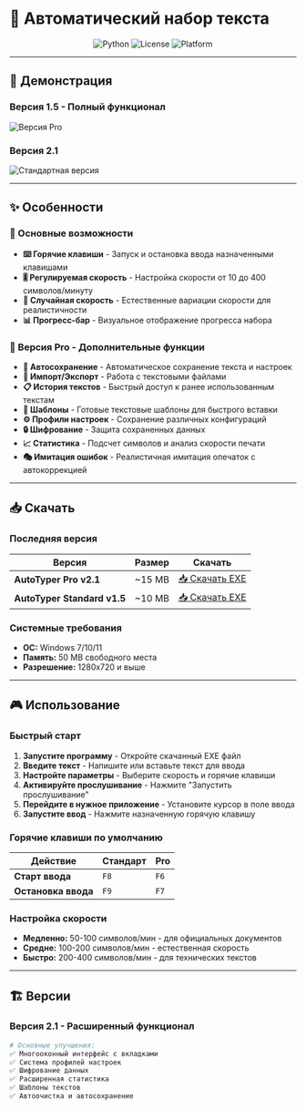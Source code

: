 # 🚀 Автоматический набор текста

<div align="center">

![Python](https://img.shields.io/badge/Python-3.8+-blue.svg)
![License](https://img.shields.io/badge/License-MIT-green.svg)
![Platform](https://img.shields.io/badge/Platform-Windows-lightgrey.svg)

</div>

---

## 📸 Демонстрация

### Версия 1.5 - Полный функционал
![Версия Pro](https://via.placeholder.com/800x500/2D3748/FFFFFF?text=Автоматический+набор+текста+Pro+Интерфейс)

### Версия 2.1
![Стандартная версия](https://via.placeholder.com/800x500/4A5568/FFFFFF?text=Автоматический+набор+текста+Стандарт)

---

## ✨ Особенности

### 🎯 Основные возможности
- **⌨️ Горячие клавиши** - Запуск и остановка ввода назначенными клавишами
- **🎚️ Регулируемая скорость** - Настройка скорости от 10 до 400 символов/минуту
- **🎲 Случайная скорость** - Естественные вариации скорости для реалистичности
- **📊 Прогресс-бар** - Визуальное отображение прогресса набора

### 🚀 Версия Pro - Дополнительные функции
- **💾 Автосохранение** - Автоматическое сохранение текста и настроек
- **📁 Импорт/Экспорт** - Работа с текстовыми файлами
- **📋 История текстов** - Быстрый доступ к ранее использованным текстам
- **🎨 Шаблоны** - Готовые текстовые шаблоны для быстрого вставки
- **⚙️ Профили настроек** - Сохранение различных конфигураций
- **🔒 Шифрование** - Защита сохраненных данных
- **📈 Статистика** - Подсчет символов и анализ скорости печати
- **🎭 Имитация ошибок** - Реалистичная имитация опечаток с автокоррекцией

---

## 📥 Скачать

### Последняя версия
| Версия | Размер | Скачать |
|--------|--------|----------|
| **AutoTyper Pro v2.1** | ~15 MB | [📥 Скачать EXE](https://github.com/yourusername/autotyper/releases/latest) |
| **AutoTyper Standard v1.5** | ~10 MB | [📥 Скачать EXE](https://github.com/Lagnuty/Auto-writer/releases/tag/non-relevantly) |

### Системные требования
- **ОС:** Windows 7/10/11
- **Память:** 50 MB свободного места
- **Разрешение:** 1280x720 и выше

---

## 🎮 Использование

### Быстрый старт
1. **Запустите программу** - Откройте скачанный EXE файл
2. **Введите текст** - Напишите или вставьте текст для ввода
3. **Настройте параметры** - Выберите скорость и горячие клавиши
4. **Активируйте прослушивание** - Нажмите "Запустить прослушивание"
5. **Перейдите в нужное приложение** - Установите курсор в поле ввода
6. **Запустите ввод** - Нажмите назначенную горячую клавишу

### Горячие клавиши по умолчанию
| Действие | Стандарт | Pro |
|----------|----------|-----|
| **Старт ввода** | `F8` | `F6` |
| **Остановка ввода** | `F9` | `F7` |

### Настройка скорости
- **Медленно:** 50-100 символов/мин - для официальных документов
- **Средне:** 100-200 символов/мин - естественная скорость
- **Быстро:** 200-400 символов/мин - для технических текстов

---

## 🏗️ Версии

### Версия 2.1 - Расширенный функционал
```python
# Основные улучшения:
✅ Многооконный интерфейс с вкладками
✅ Система профилей настроек
✅ Шифрование данных
✅ Расширенная статистика
✅ Шаблоны текстов
✅ Автоочистка и автосохранение
